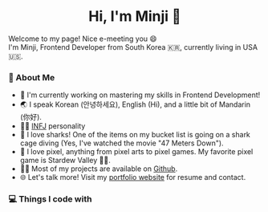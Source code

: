 <div align='center'><h1> Hi, I'm Minji 👋 </h1></div>
Welcome to my page! Nice e-meeting you 😄 <br>
I'm Minji, Frontend Developer from South Korea 🇰🇷, currently living in USA 🇺🇸. <br>
<h3> 🧐 About Me </h3>
<ul>
  <li> 🔭 I'm currently working on mastering my skills in Frontend Development!</li>
  <li> 🌏 I speak Korean (안녕하세요), English (Hi), and a little bit of Mandarin (你好).</li>
  <li> 👨‍🔬 <a href="https://www.16personalities.com/infj-personality" target="_blank">INFJ</a> personality</li>
  <li> 🦈 I love sharks! One of the items on my bucket list is going on a shark cage diving (Yes, I've watched the movie "47 Meters Down").</li>
  <li> 👾 I love pixel, anything from pixel arts to pixel games. My favorite pixel game is Stardew Valley 👩‍🌾. </li>
  <li> 👨‍💻 Most of my projects are available on <a href="https://github.com/mjmax75" target="_blank">Github</a>.</li>
  <li> 🌐 Let's talk more! Visit my <a href="http://minjishon.com/" target="_blank">portfolio website</a> for resume and contact.</li>
</ul>

<h3> 💻 Things I code with </h3>
